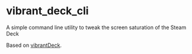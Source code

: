 # vibrant_deck_cli

A simple command line utility to tweak the screen saturation of the Steam Deck

Based on [vibrantDeck](https://github.com/libvibrant/vibrantDeck).

